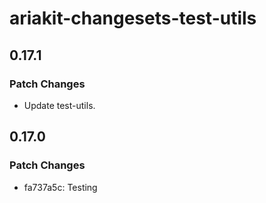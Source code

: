 # ariakit-changesets-test-utils

## 0.17.1

### Patch Changes

- Update test-utils.

## 0.17.0

### Patch Changes

- fa737a5c: Testing
